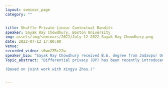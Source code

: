 ```yaml
---
layout: seminar_page
category: ""


title: Shuffle Private Linear Contextual Bandits
speaker: Sayak Ray Chowdhury, Boston University
img: assets/img/seminars/2022/July-12-2022_Sayak Ray Chowdhury.png
date: 2022-07-12 17:00:00 
Venue: 
recorded_video: s6wm2ZRc22w 
speaker_bio: "Sayak Ray Chowdhury received B.E. degree from Jadavpur University, Kolkata, India, in 2012, and M.E. and PhD. degrees from the Indian Institute of Science, Bengaluru, India, in 2015 and 2021, respectively. He is currently working as a Postdoctoral researcher in Boston University, USA. His research interests include online learning, reinforcement learning and differential privacy."
Topic_abstract: "Differential privacy (DP) has been recently introduced to linear contextual bandits to formally address the privacy concerns in its associated personalized services  to participating users (e.g., recommendations). Prior work largely focus on two trust models of DP -- the central model, where a central server is responsible for protecting users’ sensitive data, and the (stronger) local model, where information needs to be protected directly on users' side. However, there remains a fundamental gap in the utility achieved by learning algorithms under these two privacy models, e.g., given a learning horizon T, O(T^{1/2}) regret in the central model as compared to O(T^{3/4}) regret in the local model. In this talk, we aim to achieve a stronger model of trust than the central model, while suffering a smaller regret than the local model by considering recently popular shuffle model of privacy. We propose a general algorithmic framework for linear contextual bandits under the shuffle trust model, where there exists a trusted shuffler  -- in between users and the central server-- that randomly permutes a batch of users data before sending those to the server. We then instantiate this framework with two specific shuffle protocols -- one relying on privacy amplification of local mechanisms, and another incorporating a protocol for summing vectors and matrices of bounded norms. We prove that both these instantiations lead to regret guarantees that significantly improve on that of the local model, and can potentially be of the order O(T^{3/5}). 

(Based on joint work with Xingyu Zhou.)"


---
```


